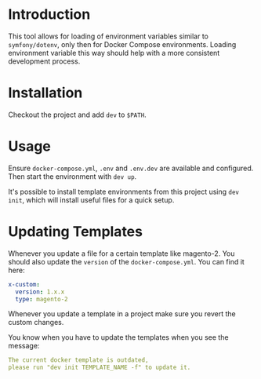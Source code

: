 # Introduction

This tool allows for loading of environment variables similar to 
`symfony/dotenv`, only then for Docker Compose environments. Loading 
environment variable this way should help with a more consistent development
process.

# Installation

Checkout the project and add `dev` to `$PATH`.

# Usage

Ensure `docker-compose.yml`, `.env` and `.env.dev` are available and
configured. Then start the environment with `dev up`.

It's possible to install template environments from this project using `dev
init`, which will install useful files for a quick setup.

# Updating Templates

Whenever you update a file for a certain template like magento-2.
You should also update the `version` of the `docker-compose.yml`. You can find it here:
```yaml
x-custom:
  version: 1.x.x
  type: magento-2
```
Whenever you update a template in a project make sure you revert the custom changes.

You know when you have to update the templates when you see the message:
```yaml
The current docker template is outdated, 
please run "dev init TEMPLATE_NAME -f" to update it.
```

